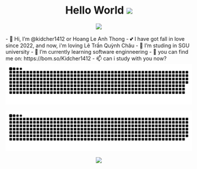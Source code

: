 <h1 align="center">Hello World <img src="https://media.giphy.com/media/hvRJCLFzcasrR4ia7z/giphy.gif" width="35"></h1>
<p align="center">
  <a href="https://github.com/DenverCoder1/readme-typing-svg"><img src="https://readme-typing-svg.herokuapp.com?lines=Hi,+I'm+Hoang+Le+Anh+Thong;I'm+a+Software+Engineer+Student;And+is+Competitive+Programmer;Study+in+SGU+on+2020;.+.+.+loving+DS%20|%20Algorithms%20|%20OOP%20;And+.+.+.;i+love+Chou+❤️&center=true&width=500&height=50"></a>
</p>
- 👋 Hi, I’m @kidcher1412 or Hoang Le Anh Thong
- 💕 I have got fall in love since 2022, and now, i'm loving Lê Trần Quỳnh Châu
- 👀 I’m studing in SGU university
- 🌱 I’m currently learning software enginneering
- 💞️ you can find me on: https://bom.so/Kidcher1412
- 📫 can i study with you now?
<div align="center">
  <a href="https://github.com/kidcher1412">
  <img  src="https://github.com/kidcher1412/snake-on-my-bio/blob/master/github-user-contribution.svg"
       alt="snake" /></a>

  <p align="center" dir="auto">
  <a target="_blank" rel="noopener noreferrer" href="https://github.com/DHANOLA/DHANOLA/raw/output/github-contribution-grid-snake.svg"><img src="https://github.com/DHANOLA/DHANOLA/raw/output/github-contribution-grid-snake.svg" alt="snake" style="max-width: 100%;"></a>
</p>
  
 <div align="center">
  <a href="https://open.spotify.com/user/314ciqp2w5d5r257anrpi6adjazy">
    <img src="https://readme-spotify-tingz.vercel.app/api/now-playing">
  </a>
</div>
<!--
<div align="center">
  <a href="https://open.spotify.com/user/314ciqp2w5d5r257anrpi6adjazy">
    <img src="https://spotify-readme-theta-virid.vercel.app/api?scan=true&theme=dark" width="240px">
  </a>
</div>
-->

<!---
kidcher1412/kidcher1412 is a ✨ special ✨ repository because its `README.md` (this file) appears on your GitHub profile.
You can click the Preview link to take a look at your changes.
--->
